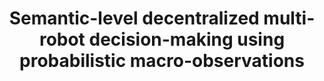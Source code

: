 ---
title: "Semantic-level decentralized multi-robot decision-making using probabilistic macro-observations"
authors: "Shayegan Omidshafiei, Shih-Yuan Liu, Michael Everett, Brett T Lopez, Christopher Amato, Miao Liu, Jonathan P How, John Vian"
venue: "IEEE International Conference on Robotics and Automation (ICRA)"
year: "2017"
status: "published"
arxiv: "https://dspace.mit.edu/bitstream/handle/1721.1/114737/1703.05623.pdf?sequence=1&isAllowed=y"
official_link: ""
doi: ""
volume: "N/A"
number: "N/A"
pages: "871--878"
publisher: ""
month: "05"
address: "Singapore"
type: "conference"
school: "N/A"
awards: "N/A"
notes: ""
include_on_website: true
image: "semantic_level_decentralized.gif"
links_to_code: "N/A"
links_to_video: "https://www.youtube.com/watch?v=XXYSAmdHn38&feature=youtu.be"
collection: publications
permalink: /publication/2017-05-Omidshafiei17_macobs_ICRA.html
---
